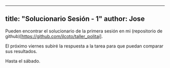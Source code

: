 ---
title:  "Solucionario Sesión - 1"
author: Jose
------

Pueden encontrar el solucionario de la primera sesión en mi (repositorio de github)[https://github.com/jlcoto/taller_politai].

El próximo viernes subiré la respuesta a la tarea para que puedan comparar sus resultados.

Hasta el sábado.